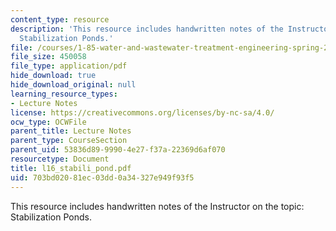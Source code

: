 ```yaml
---
content_type: resource
description: 'This resource includes handwritten notes of the Instructor on the topic:
  Stabilization Ponds.'
file: /courses/1-85-water-and-wastewater-treatment-engineering-spring-2006/703bd02081ec03dd0a34327e949f93f5_l16_stabili_pond.pdf
file_size: 450058
file_type: application/pdf
hide_download: true
hide_download_original: null
learning_resource_types:
- Lecture Notes
license: https://creativecommons.org/licenses/by-nc-sa/4.0/
ocw_type: OCWFile
parent_title: Lecture Notes
parent_type: CourseSection
parent_uid: 53836d89-9990-4e27-f37a-22369d6af070
resourcetype: Document
title: l16_stabili_pond.pdf
uid: 703bd020-81ec-03dd-0a34-327e949f93f5
---
```

This resource includes handwritten notes of the Instructor on the topic: Stabilization Ponds.